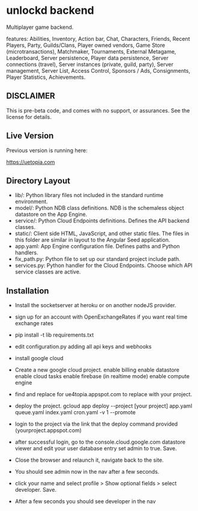 unlockd backend
======================

Multiplayer game backend.

features: Abilities, Inventory, Action bar, Chat, Characters, Friends, Recent Players, Party, Guilds/Clans, Player owned vendors, Game Store (microtransactions), Matchmaker, Tournaments, External Metagame, Leaderboard, Server persistence, Player data persistence, Server connections (travel), Server instances (private, guild, party), Server management, Server List, Access Control, Sponsors / Ads, Consignments, Player Statistics, Achievements.

## DISCLAIMER

This is pre-beta code, and comes with no support, or assurances.  See the license for details.

## Live Version

Previous version is running here:

https://uetopia.com

## Directory Layout

- lib/: Python library files not included in the standard runtime environment.
- model/: Python NDB class definitions. NDB is the schemaless object datastore
  on the App Engine.
- service/: Python Cloud Endpoints definitions. Defines the API backend classes.
- static/: Client side HTML, JavaScript, and other static files. The files in
  this folder are similar in layout to the Angular Seed application.
- app.yaml: App Engine configuration file. Defines paths and Python handlers.
- fix_path.py: Python file to set up our standard project include path.
- services.py: Python handler for the Cloud Endpoints. Choose which API service
  classes are active.

## Installation

- Install the socketserver at heroku or on another nodeJS provider.
- sign up for an account with OpenExchangeRates if you want real time exchange rates

- pip install -t lib requirements.txt
- edit configuration.py adding all api keys and webhooks
- install google cloud
- Create a new google cloud project.
  enable billing
  enable datastore
  enable cloud tasks
  enable firebase (in realtime mode)
  enable compute engine
- find and replace for ue4topia.appspot.com to replace with your project.
- deploy the project.
gcloud app deploy --project [your project] app.yaml queue.yaml index.yaml cron.yaml -v 1 --promote

- login to the project via the link that the deploy command provided (yourproject.appspot.com)
- after successful login, go to the console.cloud.google.com datastore viewer and edit your user database entry
  set admin to true.  Save.
- Close the browser and relaunch it, navigate back to the site.
- You should see admin now in the nav after a few seconds.
- click your name and select profile > Show optional fields > select developer.  Save.
- After a few seconds you should see developer in the nav
